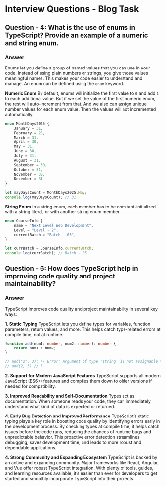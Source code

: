 # Interview Questions - Blog Task

## Question - 4: What is the use of enums in TypeScript? Provide an example of a numeric and string enum.

### Answer
Enums let you define a group of named values that you can use in your code. Instead of using plain numbers or strings, you give those values meaningful names. This makes your code easier to understand and manage. An enum can be defined using the `enum` keyword.

**Numeric Enum**
By default, enums will initialize the first value to `0` and add `1` to each additional value. But if we set the value of the first numeric enum, the rest will auto-increment from that. And we also can assign unique number values for each enum value. Then the values will not incremented automatically.

```typescript
enum MonthDays2025 {
    January = 31,
    February = 28,
    March = 31,
    April = 30,
    May = 31,
    June = 30,
    July = 31,
    August = 31,
    September = 30,
    October = 31,
    November = 30,
    December = 31
}

let mayDaysCount = MonthDays2025.May;
console.log(mayDaysCount); // 31
```

**String Enum**
In a string enum, each member has to be constant-initialized with a string literal, or with another string enum member.

```typescript
enum CourseInfo {
    name = "Next Level Web Development",
    Level = "Level - 2",
    currentBatch = "Batch - 05",
}

let currBatch = CourseInfo.currentBatch;
console.log(currBatch); // Batch - 05
```

## Question - 6: How does TypeScript help in improving code quality and project maintainability?

### Answer
TypeScript improves code quality and project maintainability in several key ways:

**1. Static Typing**
TypeScript lets you define types for variables, function parameters, return values, and more. This helps catch type-related errors at compile time, not at runtime.

```typescript
function add(num1: number, num2: number): number {
    return num1 + num2;
}

// add("2", 3); // Error: Argument of type 'string' is not assignable to parameter of type 'number'.
// add(2, 3) // 5

```

**2. Support for Modern JavaScript Features**
TypeScript supports all modern JavaScript (ES6+) features and compiles them down to older versions if needed for compatibility.

**3. Improved Readability and Self-Documentation**
Types act as documentation. When someone reads your code, they can immediately understand what kind of data is expected or returned.

**4. Early Bug Detection and Improved Performance**
TypeScript’s static typing plays a key role in boosting code quality by identifying errors early in the development process. By checking types at compile time, it helps catch issues before the code runs, reducing the chances of runtime bugs and unpredictable behavior. This proactive error detection streamlines debugging, saves development time, and leads to more robust and dependable applications.

**4. Strong Community and Expanding Ecosystem**
TypeScript is backed by an active and expanding community. Major frameworks like React, Angular, and Vue offer robust TypeScript integration. With plenty of tools, guides, and learning resources available, it’s easier than ever for developers to get started and smoothly incorporate TypeScript into their projects.
